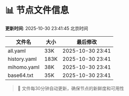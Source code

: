 # 📊 节点文件信息

**更新时间**: 2025-10-30 23:41:45 北京时间

| 文件名 | 大小 | 最后修改 |
|--------|------|----------|
| all.yaml | 33K | 2025-10-30 23:41 |
| history.yaml | 183K | 2025-10-30 23:41 |
| mihomo.yaml | 38K | 2025-10-30 23:41 |
| base64.txt | 35K | 2025-10-30 23:41 |

> 🔄 文件每30分钟自动更新，确保节点的新鲜度和可用性
